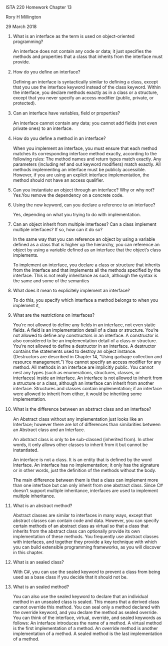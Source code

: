 ISTA 220 Homework Chapter 13

Rory H Millington

29 March 2018

1. What is an interface as the term is used on object-oriented programming?

	An interface does not contain any code or data; it just specifies the methods and properties that a class that inherits from the interface must provide.

2. How do you deﬁne an interface?

	Defining an interface is syntactically similar to defining a class, except that you use the interface keyword instead of the class keyword. Within the interface, you declare methods exactly as in a class or a structure, except that you never specify an access modifier (public, private, or protected).

3. Can an interface have variables, ﬁeld or properties?

	An interface cannot contain any data; you cannot add fields (not even private ones) to an interface.

4. How do you deﬁne a method in an interface?

	When you implement an interface, you must ensure that each method matches its corresponding interface method exactly, according to the following rules:  The method names and return types match exactly.  Any parameters (including ref and out keyword modifiers) match exactly.  All methods implementing an interface must be publicly accessible. However, if you are using an explicit interface implementation, the method should not have an access qualifier.

5. Can you instantiate an object through an interface? Why or why not?
	Yes.You remove the dependency on a concrete code. 


6. Using the new keyword, can you declare a reference to an interface? 
	
	Yes, depending on what you trying to do with implementation.


7. Can an object inherit from multiple interfaces? Can a class implement multiple interfaces? If so, how can it do so?

	In the same way that you can reference an object by using a variable defined as a class that is higher up the hierarchy, you can reference an object by using a variable defined as an interface that the object’s class implements.


	To implement an interface, you declare a class or structure that inherits from the interface and that implements all the methods specified by the interface. This is not really inheritance as such, although the syntax is the same and some of the semantics
 

8. What does it mean to explicitely implement an interface?

	To do this, you specify which interface a method belongs to when you implement it,

	
9. What are the restrictions on interfaces?
	
	 You’re not allowed to define any fields in an interface, not even static fields. A field is an implementation detail of a class or structure.  You’re not allowed to define any constructors in an interface. A constructor is also considered to be an implementation detail of a class or structure.  You’re not allowed to define a destructor in an interface. A destructor contains the statements used to destroy an object instance. (Destructors are described in Chapter 14, “Using garbage collection and resource management.”)  You cannot specify an access modifier for any method. All methods in an interface are implicitly public.  You cannot nest any types (such as enumerations, structures, classes, or interfaces) inside an interface.  An interface is not allowed to inherit from a structure or a class, although an interface can inherit from another interface. Structures and classes contain implementation; if an interface were allowed to inherit from either, it would be inheriting some implementation.

10. What is the diﬀerence between an abstract class and an interface?

	An Abstract class without any implementation just looks like an Interface; however there are lot of differences than similarities between an Abstract class and an Interface.

	An abstract class is only to be sub-classed (inherited from). In other words, it only allows other classes to inherit from it but cannot be instantiated. 

	An interface is not a class. It is an entity that is defined by the word Interface. An interface has no implementation; it only has the signature or in other words, just the definition of the methods without the body. 

	The main difference between them is that a class can implement more than one interface but can only inherit from one abstract class. Since C# doesn’t support multiple inheritance, interfaces are used to implement multiple inheritance. 


11. What is an abstract method?
	
	Abstract classes are similar to interfaces in many ways, except that abstract classes can contain code and data. However, you can specify certain methods of an abstract class as virtual so that a class that inherits from the abstract class can optionally provide its own implementation of these methods. You frequently use abstract classes with interfaces, and together they provide a key technique with which you can build extensible programming frameworks, as you will discover in this chapter.

12. What is an sealed class?

	With C#, you can use the sealed keyword to prevent a class from being used as a base class if you decide that it should not be.

13. What is an sealed method?

	You can also use the sealed keyword to declare that an individual method in an unsealed class is sealed. This means that a derived class cannot override this method. You can seal only a method declared with the override keyword, and you declare the method as sealed override. You can think of the interface, virtual, override, and sealed keywords as follows:  An interface introduces the name of a method.  A virtual method is the first implementation of a method.  An override method is another implementation of a method.  A sealed method is the last implementation of a method.




